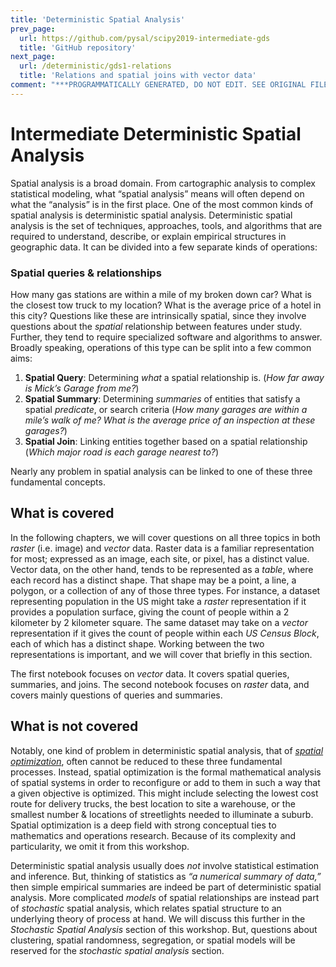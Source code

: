 ```yaml
---
title: 'Deterministic Spatial Analysis'
prev_page:
  url: https://github.com/pysal/scipy2019-intermediate-gds
  title: 'GitHub repository'
next_page:
  url: /deterministic/gds1-relations
  title: 'Relations and spatial joins with vector data'
comment: "***PROGRAMMATICALLY GENERATED, DO NOT EDIT. SEE ORIGINAL FILES IN /content***"
---
```

Intermediate Deterministic Spatial Analysis
=======================================

Spatial analysis is a broad domain. From cartographic analysis to complex statistical modeling, what “spatial analysis” means will often depend on what the “analysis” is in the first place. One of the most common kinds of spatial analysis is deterministic spatial analysis. Deterministic spatial analysis is the set of techniques, approaches, tools, and algorithms that are required to understand, describe, or explain empirical structures in geographic data. It can be divided into a few separate kinds of operations:

### Spatial queries & relationships

How many gas stations are within a mile of my broken down car? What is the closest tow truck to my location? What is the average price of a hotel in this city? Questions like these are intrinsically spatial, since they involve questions about the *spatial* relationship between features under study. Further, they tend to require specialized software and algorithms to answer. Broadly speaking, operations of this type can be split into a few common aims:

1. **Spatial Query**: Determining *what* a spatial relationship is. (*How far away is Mick’s Garage from me?*)
2. **Spatial Summary**: Determining *summaries* of entities that satisfy a spatial *predicate*, or search criteria (*How many garages are within a mile’s walk of me? What is the average price of an inspection at these garages?*)
3. **Spatial Join**: Linking entities together based on a spatial relationship (*Which major road is each garage nearest to?*)

Nearly any problem in spatial analysis can be linked to one of these three fundamental concepts. 

## What is covered

In the following chapters, we will cover questions on all three topics in both *raster* (i.e. image) and *vector* data. Raster data is a familiar representation for most; expressed as an image, each site, or pixel, has a distinct value. Vector data, on the other hand, tends to be represented as a *table*, where each record has a distinct shape. That shape may be a point, a line, a polygon, or a collection of any of those three types. For instance, a dataset representing population in the US might take a *raster* representation if it provides a population surface, giving the count of people within a 2 kilometer by 2 kilometer square. The same dataset may take on a *vector* representation if it gives the count of people within each *US Census Block*, each of which has a distinct shape. Working between the two representations is important, and we will cover that briefly in this section. 

The first notebook focuses on *vector* data. It covers spatial queries, summaries, and joins. The second notebook focuses on *raster* data, and covers mainly questions of queries and summaries. 

## What is not covered

Notably, one kind of problem in deterministic spatial analysis, that of [*spatial optimization*](<https://www.tandfonline.com/doi/full/10.1080/00045608.2012.685044>), often cannot be reduced to these three fundamental processes. Instead, spatial optimization is the formal mathematical analysis of spatial systems in order to reconfigure or add to them in such a way that a given objective is optimized. This might include selecting the lowest cost route for delivery trucks, the best location to site a warehouse, or the smallest number & locations of streetlights needed to illuminate a suburb. Spatial optimization is a deep field with strong conceptual ties to mathematics and operations research. Because of its complexity and particularity, we omit it from this workshop. 

Deterministic spatial analysis usually does *not* involve statistical estimation and inference.  But, thinking of statistics as *“a numerical summary of data,”* then simple empirical summaries are indeed be part of deterministic spatial analysis. More complicated *models* of spatial relationships are instead part of *stochastic* spatial analysis, which relates spatial structure to an underlying theory of process at hand. We will discuss this further in the *Stochastic Spatial Analysis* section of this workshop. But, questions about clustering, spatial randomness, segregation, or spatial models will be reserved for the *stochastic spatial analysis* section.